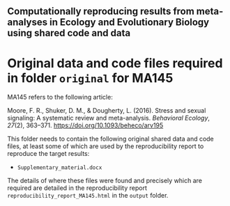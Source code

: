 ## Computationally reproducing results from meta-analyses in Ecology and Evolutionary Biology using shared code and data

# Original data and code files required in folder `original` for MA145

MA145 refers to the following article:

Moore, F. R., Shuker, D. M., & Dougherty, L. (2016). Stress and sexual signaling: A systematic review and meta-analysis. _Behavioral Ecology_, _27_(2), 363–371. https://doi.org/10.1093/beheco/arv195

This folder needs to contain the following original shared data and code files, at least some of which are used by the reproducibility report to reproduce the target results:

- `Supplementary_material.docx`

The details of where these files were found and precisely which are required are detailed in the reproducibility report `reproducibility_report_MA145.html` in the `output` folder.


